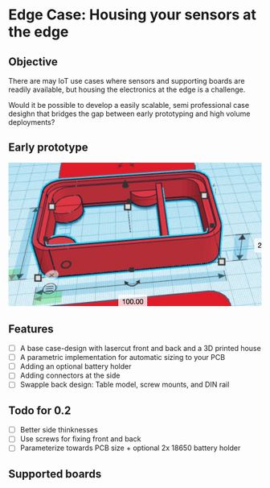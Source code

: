 # Edge Case: Housing your sensors at the edge

## Objective
There are may IoT use cases where sensors and supporting boards are readily available,
but housing the electronics at the edge is a challenge. 

Would it be possible to develop
a easily scalable, semi professional case desighn that bridges the gap between early prototyping
and high volume deployments?

## Early prototype

![Early prototype](./docs/overview.png)

## Features

- [ ] A base case-design with lasercut front and back and a 3D printed house
- [ ] A parametric implementation for automatic sizing to your PCB
- [ ] Adding an optional battery holder
- [ ] Adding connectors at the side
- [ ] Swapple back design: Table model, screw mounts, and DIN rail

## Todo for 0.2

- [ ] Better side thinknesses
- [ ] Use screws for fixing front and back
- [ ] Parameterize towards PCB size + optional 2x 18650 battery holder

## Supported boards


